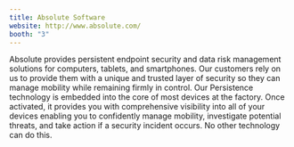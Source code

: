```yaml
---
title: Absolute Software
website: http://www.absolute.com/
booth: "3"
---
```


Absolute provides persistent endpoint security and data risk management solutions for computers, tablets, and smartphones. Our customers rely on us to provide them with a unique and trusted layer of security so they can manage mobility while remaining firmly in control. Our Persistence technology is embedded into the core of most devices at the factory. Once activated, it provides you with comprehensive visibility into all of your devices enabling you to confidently manage mobility, investigate potential threats, and take action if a security incident occurs. No other technology can do this.
